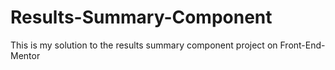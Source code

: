 # Results-Summary-Component

This is my solution to the results summary component project on Front-End-Mentor